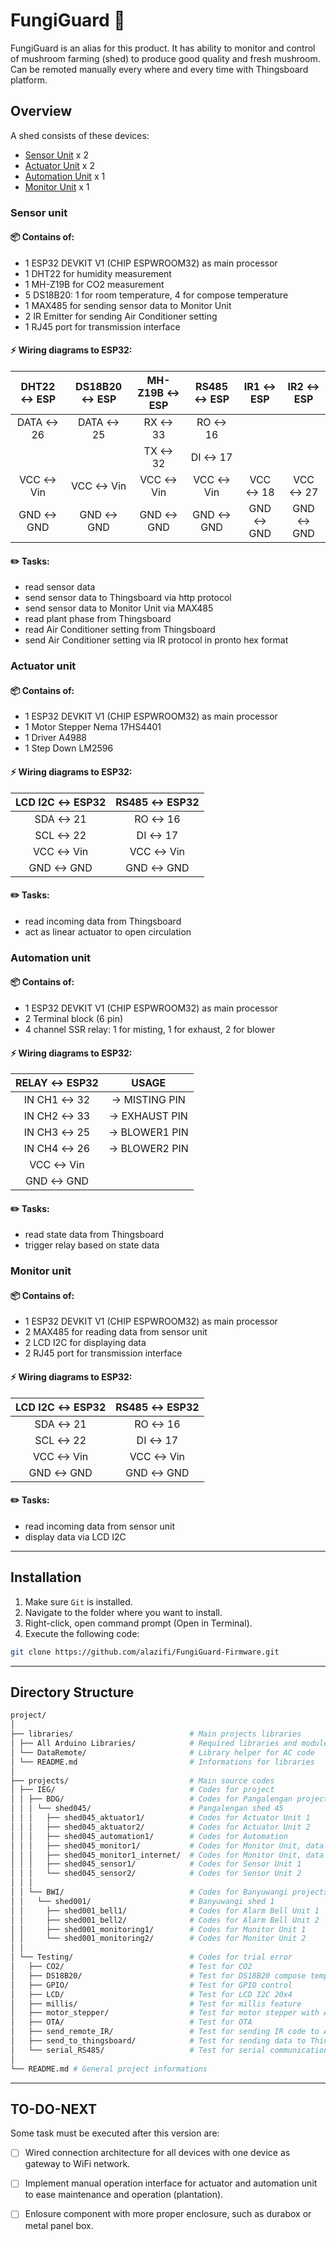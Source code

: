 # FungiGuard :mushroom:

FungiGuard is an alias for this product. It has ability to monitor and control of mushroom farming (shed) to produce good quality and fresh mushroom. Can be remoted manually every where and every time with Thingsboard platform.

## Overview 

A shed consists of these devices:

- [Sensor Unit](#sensor_unit) x 2
- [Actuator Unit](#actuator_unit) x 2
- [Automation Unit](#automation_unit) x 1
- [Monitor Unit](#monitor_unit) x 1

<a name="sensor_unit"></a>
### Sensor unit  

#### :package: Contains of:
- 1 ESP32 DEVKIT V1 (CHIP ESPWROOM32) as main processor
- 1 DHT22 for humidity measurement
- 1 MH-Z19B for CO2 measurement
- 5 DS18B20: 1 for room temperature, 4 for compose temperature
- 1 MAX485 for sending sensor data to Monitor Unit
- 2 IR Emitter for sending Air Conditioner setting 
- 1 RJ45 port for transmission interface

#### :zap: Wiring diagrams to ESP32:

<div align="center">

| DHT22 &harr; ESP | DS18B20 &harr; ESP | MH-Z19B &harr; ESP | RS485 &harr; ESP | IR1 &harr; ESP | IR2 &harr; ESP |
|:----------------:|:------------------:|:------------------:|:----------------:|:--------------:|:--------------:|
|  DATA &harr; 26  |   DATA &harr; 25   |     RX &harr; 33   |   RO &harr; 16   |                |                |
|                  |                    |     TX &harr; 32   |   DI &harr; 17   |                |                |
|  VCC &harr; Vin  |    VCC &harr; Vin  |    VCC &harr; Vin  |  VCC &harr; Vin  | VCC &harr; 18  | VCC &harr; 27  |
|  GND &harr; GND  |    GND &harr; GND  |    GND &harr; GND  |  GND &harr; GND  | GND &harr; GND | GND &harr; GND |

</div>

#### :pencil2: Tasks:
- read sensor data
- send sensor data to Thingsboard via http protocol
- send sensor data to Monitor Unit via MAX485
- read plant phase from Thingsboard
- read Air Conditioner setting from Thingsboard
- send Air Conditioner setting via IR protocol in pronto hex format

<a name="actuator_unit"></a>
### Actuator unit

#### :package: Contains of:
- 1 ESP32 DEVKIT V1 (CHIP ESPWROOM32) as main processor
- 1 Motor Stepper Nema 17HS4401 
- 1 Driver A4988
- 1 Step Down LM2596

#### :zap: Wiring diagrams to ESP32:

<div align="center">

| LCD I2C &harr; ESP32 | RS485 &harr; ESP32 |
|:--------------------:|:------------------:|
|     SDA &harr; 21    |    RO &harr; 16    |
|     SCL &harr; 22    |    DI &harr; 17    |
|     VCC &harr; Vin   |   VCC &harr; Vin   |
|     GND &harr; GND   |   GND &harr; GND   |

</div>

#### :pencil2: Tasks:
- read incoming data from Thingsboard
- act as linear actuator to open circulation

<a name="automation_unit"></a>
### Automation unit 

#### :package: Contains of:
- 1 ESP32 DEVKIT V1 (CHIP ESPWROOM32) as main processor
- 2 Terminal block (6 pin)
- 4 channel SSR relay: 1 for misting, 1 for exhaust, 2 for blower

#### :zap: Wiring diagrams to ESP32:

<div align="center">

|  RELAY &harr; ESP32  |         USAGE        |
|:--------------------:|:--------------------:|
| IN CH1 &harr; 32     | &rarr; MISTING PIN   |
| IN CH2 &harr; 33     | &rarr; EXHAUST PIN   |
| IN CH3 &harr; 25     | &rarr; BLOWER1 PIN   |
| IN CH4 &harr; 26     | &rarr; BLOWER2 PIN   |
|    VCC &harr; Vin    |                      |
|    GND &harr; GND    |                      |

</div>

#### :pencil2: Tasks:
- read state data from Thingsboard
- trigger relay based on state data

<a name="monitor_unit"></a>
### Monitor unit 

#### :package: Contains of:
- 1 ESP32 DEVKIT V1 (CHIP ESPWROOM32) as main processor
- 2 MAX485 for reading data from sensor unit
- 2 LCD I2C for displaying data
- 2 RJ45 port for transmission interface

#### :zap: Wiring diagrams to ESP32:

<div align="center">

| LCD I2C &harr; ESP32 | RS485 &harr; ESP32 |
|:--------------------:|:------------------:|
|     SDA &harr; 21    |    RO &harr; 16    |
|     SCL &harr; 22    |    DI &harr; 17    |
|     VCC &harr; Vin   |   VCC &harr; Vin   |
|     GND &harr; GND   |   GND &harr; GND   |

</div>

#### :pencil2: Tasks:
- read incoming data from sensor unit
- display data via LCD I2C

- - - -

## Installation
1. Make sure `Git` is installed.
2. Navigate to the folder where you want to install.
3. Right-click, open command prompt (Open in Terminal).
4. Execute the following code:

```bash
git clone https://github.com/alazifi/FungiGuard-Firmware.git
```

- - - -

## Directory Structure

```bash
project/
│
├── libraries/                          # Main projects libraries
│ ├── All Arduino Libraries/            # Required libraries and modules for projects
│ └── DataRemote/                       # Library helper for AC code
│ └── README.md                         # Informations for libraries
│
├── projects/                           # Main source codes
│ ├── IEG/                              # Codes for project
│ │ ├── BDG/                            # Codes for Pangalengan projects
│ │ │ └── shed045/                      # Pangalengan shed 45
│ │ │   ├── shed045_aktuator1/          # Codes for Actuator Unit 1
│ │ │   ├── shed045_aktuator2/          # Codes for Actuator Unit 2
│ │ │   ├── shed045_automation1/        # Codes for Automation
│ │ │   ├── shed045_monitor1/           # Codes for Monitor Unit, data taken with RS485
│ │ │   ├── shed045_monitor1_internet/  # Codes for Monitor Unit, data taken from Thingsboard
│ │ │   ├── shed045_sensor1/            # Codes for Sensor Unit 1
│ │ │   └── shed045_sensor2/            # Codes for Sensor Unit 2
│ │ │
│ │ └── BWI/                            # Codes for Banyuwangi projects
│ │   └── shed001/                      # Banyuwangi shed 1
│ │     ├── shed001_bell1/              # Codes for Alarm Bell Unit 1
│ │     ├── shed001_bell2/              # Codes for Alarm Bell Unit 2
│ │     ├── shed001_monitoring1/        # Codes for Monitor Unit 1
│ │     └── shed001_monitoring2/        # Codes for Monitor Unit 2
│ │
│ └── Testing/                          # Codes for trial error
│   ├── CO2/                            # Test for CO2
│   ├── DS18B20/                        # Test for DS18B20 compose temperature
│   ├── GPIO/                           # Test for GPIO control
│   ├── LCD/                            # Test for LCD I2C 20x4
│   ├── millis/                         # Test for millis feature
│   ├── motor_stepper/                  # Test for motor stepper with A4988 driver
│   ├── OTA/                            # Test for OTA
│   ├── send_remote_IR/                 # Test for sending IR code to AC
│   ├── send_to_thingsboard/            # Test for sending data to Thinsgboard
│   └── serial_RS485/                   # Test for serial communication RS485
│ 
└── README.md # General project informations
```
- - - -

## TO-DO-NEXT
Some task must be executed after this version are:
- [ ] Wired connection architecture for all devices with one device as gateway to WiFi network.
- [ ] Implement manual operation interface for actuator and automation unit to ease maintenance and operation (plantation).
- [ ] Enlosure component with more proper enclosure, such as durabox or metal panel box.

